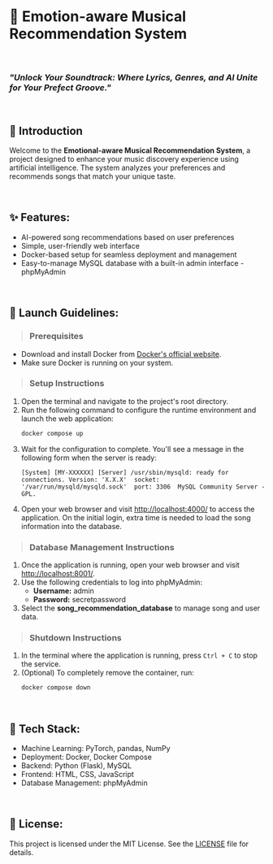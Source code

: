 # 🎵 Emotion-aware Musical Recommendation System

<br>

### _"Unlock Your Soundtrack: Where Lyrics, Genres, and AI Unite for Your Prefect Groove."_

<br>

## 📖 Introduction
Welcome to the **Emotional-aware Musical Recommendation System**, a project designed to enhance your music discovery experience using artificial intelligence. The system analyzes your preferences and recommends songs that match your unique taste.

<br>

## ✨ Features:
- AI-powered song recommendations based on user preferences
- Simple, user-friendly web interface
- Docker-based setup for seamless deployment and management
- Easy-to-manage MySQL database with a built-in admin interface - phpMyAdmin

<br>

## 🚀 Launch Guidelines:

> ### Prerequisites
- Download and install Docker from [Docker's official website](https://www.docker.com/products/docker-desktop/).
- Make sure Docker is running on your system.

> ### Setup Instructions

1. Open the terminal and navigate to the project's root directory.
2. Run the following command to configure the runtime environment and launch the web application:
   ```bash
   docker compose up
   ```
3. Wait for the configuration to complete. You'll see a message in the following form when the server is ready:
   ```
   [System] [MY-XXXXXX] [Server] /usr/sbin/mysqld: ready for connections. Version: 'X.X.X'  socket: '/var/run/mysqld/mysqld.sock'  port: 3306  MySQL Community Server - GPL.
   ```
4. Open your web browser and visit [http://localhost:4000/](http://localhost:4000/) to access the application. On the initial login, extra time is needed to load the song information into the database.

> ### Database Management Instructions
1. Once the application is running, open your web browser and visit [http://localhost:8001/](http://localhost:8001/).
2. Use the following credentials to log into phpMyAdmin:
   - **Username:** admin
   - **Password:** secretpassword
3. Select the **song_recommendation_database** to manage song and user data.

> ### Shutdown Instructions

1. In the terminal where the application is running, press `Ctrl + C` to stop the service.
2. (Optional) To completely remove the container, run:
   ```bash
   docker compose down
   ```

<br>

## 🧩 Tech Stack:
- Machine Learning: PyTorch, pandas, NumPy
- Deployment: Docker, Docker Compose
- Backend: Python (Flask), MySQL
- Frontend: HTML, CSS, JavaScript
- Database Management: phpMyAdmin

<br>

## 📄 License:
This project is licensed under the MIT License. See the [LICENSE](LICENSE) file for details.

